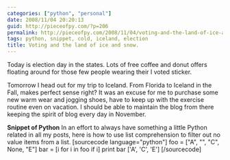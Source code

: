 ```yaml
---
categories: ["python", "personal"]
date: 2008/11/04 20:20:13
guid: http://pieceofpy.com/?p=206
permalink: http://pieceofpy.com/2008/11/04/voting-and-the-land-of-ice-and-snow/
tags: python, snippet, cold, iceland, election
title: Voting and the land of ice and snow.
---
```

Today is election day in the states. Lots of free coffee and donut offers floating around for those few people wearing their I voted sticker.

Tomorrow I head out for my trip to Iceland. From Florida to Iceland in the Fall, makes perfect sense right? It was an excuse for me to purchase some new warm wear and jogging shoes, have to keep up with the exercise routine even on vacation. I should be able to maintain the blog from there keeping the spirit of blog every day in November.

<strong>Snippet of Python</strong>
In an effort to always have something a little Python related in all my posts, here is how to use list comprehension to filter out no value items from a list.
[sourcecode language="python"]
foo = ["A", "", "C", None, "E"]
bar = [i for i in foo if i]
print bar
['A', 'C', 'E']
[/sourcecode]

